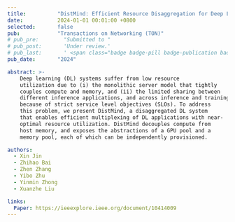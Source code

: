 ```yaml
---
title:          "DistMind: Efficient Resource Disaggregation for Deep Learning Workloads"
date:           2024-01-01 00:01:00 +0800
selected:       false
pub:            "Transactions on Networking (TON)"
# pub_pre:        "Submitted to "
# pub_post:       'Under review.'
# pub_last:       ' <span class="badge badge-pill badge-publication badge-success">Spotlight</span>'
pub_date:       "2024"

abstract: >-
    Deep learning (DL) systems suffer from low resource
    utilization due to (i) the monolithic server model that tightly
    couples compute and memory, and (ii) the limited sharing between
    different inference applications, and across inference and training,
    because of strict service level objectives (SLOs). To address
    this problem, we present DistMind, a disaggregated DL system
    that enables efficient multiplexing of DL applications with near-
    optimal resource utilization. DistMind decouples compute from
    host memory, and exposes the abstractions of a GPU pool and a
    memory pool, each of which can be independently provisioned.

authors:
  - Xin Jin
  - Zhihao Bai
  - Zhen Zhang
  - Yibo Zhu
  - Yinmin Zhong
  - Xuanzhe Liu

links:
  Paper: https://ieeexplore.ieee.org/document/10414009
---
```

